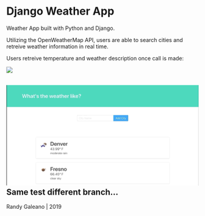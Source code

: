 # Django Weather App

Weather App built with Python and Django.

Utilizing the OpenWeatherMap API, users are able to search cities and retreive weather information in real time.

Users retreive temperature and weather description once call is made:

![](weather-app-gif1.gif)

![](weather-app-gif2.gif)
Same test different branch...
---
Randy Galeano | 2019
